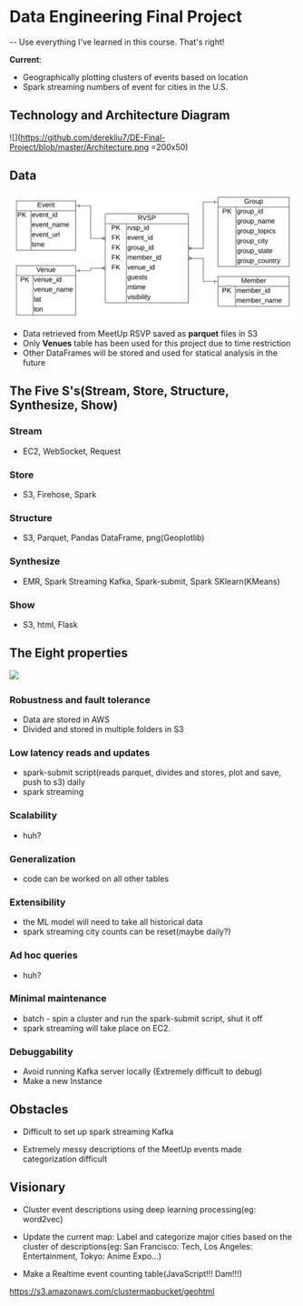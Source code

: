 # Data Engineering Final Project
-- Use everything I've learned in this course. That's right!

  __Current__:
- Geographically plotting clusters of events based on location
- Spark streaming numbers of event for cities in the U.S.

## Technology and Architecture Diagram

![](https://github.com/derekliu7/DE-Final-Project/blob/master/Architecture.png =200x50)

## Data

![](https://github.com/derekliu7/DE-Final-Project/blob/master/Table%20Diagram.png)

- Data retrieved from MeetUp RSVP saved as __parquet__ files in S3
- Only __Venues__ table has been used for this project due to time restriction
- Other DataFrames will be stored and used for statical analysis in the future

## The Five S's(Stream, Store, Structure, Synthesize, Show)

### Stream
- EC2, WebSocket, Request

### Store
- S3, Firehose, Spark

### Structure
- S3, Parquet, Pandas DataFrame, png(Geoplotlib)

### Synthesize
- EMR, Spark Streaming Kafka, Spark-submit, Spark SKlearn(KMeans)

### Show
- S3, html, Flask


## The Eight properties

![](https://www.cinemaz.com/images/stories/immagini_2016/the-hateful-eight/the-hateful-eight-copia-pirata.jpg)

### Robustness and fault tolerance
- Data are stored in AWS
- Divided and stored in multiple folders in S3

### Low latency reads and updates
- spark-submit script(reads parquet, divides and stores, plot and save, push to s3) daily
- spark streaming

### Scalability
- huh?

### Generalization
- code can be worked on all other tables

### Extensibility
- the ML model will need to take all historical data
- spark streaming city counts can be reset(maybe daily?)

### Ad hoc queries
- huh?

### Minimal maintenance
- batch - spin a cluster and run the spark-submit script, shut it off
- spark streaming will take place on EC2.

### Debuggability
- Avoid running Kafka server locally (Extremely difficult to debug)
- Make a new Instance

## Obstacles

- Difficult to set up spark streaming Kafka

- Extremely messy descriptions of the MeetUp events made categorization difficult

## Visionary

- Cluster event descriptions using deep learning processing(eg: word2vec)

- Update the current map: Label and categorize major cities based on the cluster of descriptions(eg: San Francisco: Tech, Los Angeles: Entertainment, Tokyo: Anime Expo...)

- Make a Realtime event counting table(JavaScript!!! Dam!!!)

https://s3.amazonaws.com/clustermapbucket/geohtml
